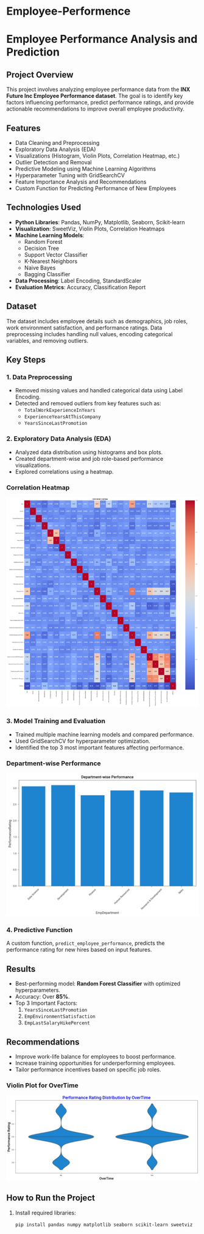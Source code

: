 # Employee-Performence
# Employee Performance Analysis and Prediction

## Project Overview
This project involves analyzing employee performance data from the **INX Future Inc Employee Performance dataset**. The goal is to identify key factors influencing performance, predict performance ratings, and provide actionable recommendations to improve overall employee productivity.

## Features
- Data Cleaning and Preprocessing
- Exploratory Data Analysis (EDA)
- Visualizations (Histogram, Violin Plots, Correlation Heatmap, etc.)
- Outlier Detection and Removal
- Predictive Modeling using Machine Learning Algorithms
- Hyperparameter Tuning with GridSearchCV
- Feature Importance Analysis and Recommendations
- Custom Function for Predicting Performance of New Employees

## Technologies Used
- **Python Libraries**: Pandas, NumPy, Matplotlib, Seaborn, Scikit-learn
- **Visualization**: SweetViz, Violin Plots, Correlation Heatmaps
- **Machine Learning Models**:
  - Random Forest
  - Decision Tree
  - Support Vector Classifier
  - K-Nearest Neighbors
  - Naive Bayes
  - Bagging Classifier
- **Data Processing**: Label Encoding, StandardScaler
- **Evaluation Metrics**: Accuracy, Classification Report

## Dataset
The dataset includes employee details such as demographics, job roles, work environment satisfaction, and performance ratings. Data preprocessing includes handling null values, encoding categorical variables, and removing outliers.

## Key Steps
### 1. Data Preprocessing
- Removed missing values and handled categorical data using Label Encoding.
- Detected and removed outliers from key features such as:
  - `TotalWorkExperienceInYears`
  - `ExperienceYearsAtThisCompany`
  - `YearsSinceLastPromotion`

### 2. Exploratory Data Analysis (EDA)
- Analyzed data distribution using histograms and box plots.
- Created department-wise and job role-based performance visualizations.
- Explored correlations using a heatmap.
### Correlation Heatmap
![Correlation Heatmap](https://github.com/omkarnitturkar/Employee-Performence/blob/main/heatmap.png)
### 3. Model Training and Evaluation
- Trained multiple machine learning models and compared performance.
- Used GridSearchCV for hyperparameter optimization.
- Identified the top 3 most important features affecting performance.


### Department-wise Performance
![Department-wise Performance](https://github.com/omkarnitturkar/Employee-Performence/blob/main/Department_wise_performence.png)

### 4. Predictive Function
A custom function, `predict_employee_performance`, predicts the performance rating for new hires based on input features.

## Results
- Best-performing model: **Random Forest Classifier** with optimized hyperparameters.
- Accuracy: Over **85%**.
- Top 3 Important Factors:
  1. `YearsSinceLastPromotion`
  2. `EmpEnvironmentSatisfaction`
  3. `EmpLastSalaryHikePercent`

## Recommendations
- Improve work-life balance for employees to boost performance.
- Increase training opportunities for underperforming employees.
- Tailor performance incentives based on specific job roles.



### Violin Plot for OverTime
![Violin Plot for OverTime](https://github.com/omkarnitturkar/Employee-Performence/blob/main/Violin.png)

## How to Run the Project
1. Install required libraries:
   ```bash
   pip install pandas numpy matplotlib seaborn scikit-learn sweetviz

